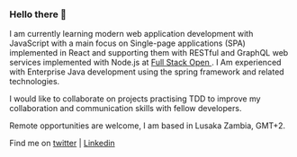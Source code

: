 ### Hello there 👋

I am currently learning modern web application development with JavaScript with a main focus on Single-page applications (SPA) implemented in React and supporting them with RESTful and GraphQL web services implemented with Node.js at [Full Stack Open ](https://fullstackopen.com/en/). I Am experienced with Enterprise Java development using the spring framework and related technologies.

I would like to collaborate on projects practising TDD to improve my collaboration and communication skills with fellow developers. 

Remote opportunities are welcome, I am based in Lusaka Zambia, GMT+2. 

Find me on [twitter](https://twitter.com/knyambee) | [Linkedin](https://www.linkedin.com/in/knyambe/)
